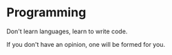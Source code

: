 # Programming

Don't learn languages, learn to write code.

If you don't have an opinion, one will be formed for you.

